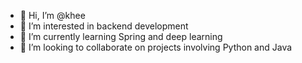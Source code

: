 - 👋 Hi, I’m @khee
- 👀 I’m interested in backend development
- 🌱 I’m currently learning Spring and deep learning
- 💞️ I’m looking to collaborate on projects involving Python and Java
